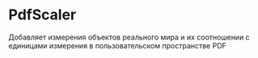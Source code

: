 # PdfScaler
Добавляет измерения объектов реального мира и их соотношении с единицами измерения в пользовательском пространстве PDF
